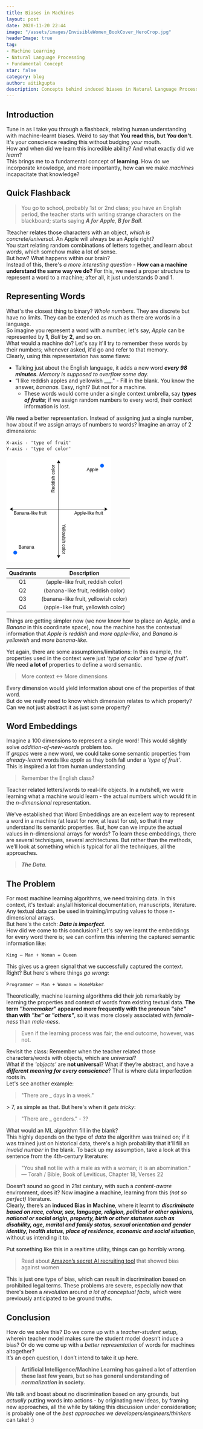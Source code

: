 ```yaml
---
title: Biases in Machines
layout: post
date: 2020-11-20 22:44
image: "/assets/images/InvisibleWomen_BookCover_HeroCrop.jpg"
headerImage: true
tag:
- Machine Learning
- Natural Language Processing
- Fundamental Concept
star: false
category: blog
author: aitikgupta
description: Concepts behind induced biases in Natural Language Processing
---
```


## Introduction
Tune in as I take you through a flashback, relating human understanding with machine-learnt biases. Weird to say that __You read this, but _You_ don't__. It's your conscience reading this without budging _your_ mouth. \
How and when did we learn this incredible ability? And what exactly did we _learn_? \
This brings me to a fundamental concept of __learning__. How do we incorporate knowledge, and more importantly, how can we make _machines_ incapacitate that knowledge?
## Quick Flashback
> You go to school, probably 1st or 2nd class; you have an English period, the teacher starts with writing strange characters on the blackboard; starts saying ___A for Apple___, ___B for Ball___.

Tteacher relates those characters with an object, _which is concrete/universal_. An Apple will always be an Apple right? \
You start relating random combinations of letters together, and learn about _words_, which somehow make a lot of sense. \
But how? What happens within our brain? \
Instead of this, there's _a more interesting question_ - __How can a machine understand the same way we do?__
For this, we need a proper structure to represent a word to a machine; after all, it just understands 0 and 1.

## Representing Words
What's the closest thing to binary? _Whole numbers_. They are discrete but have no limits. They can be extended as much as there are words in a language. \
So imagine you represent a word with a number, let's say, _Apple_ can be represented by __1__, _Ball_ by __2__, and so on. \
What would a machine do? Let's say it'll try to remember these words by their numbers; whenever asked, it'd go and refer to that memory. \
Clearly, using this representation has some flaws:
- Talking just about the English language, it adds a new word ___every 98 minutes___.
_Memory is supposed to overflow some day._
- “I like reddish apples and yellowish \_\_\_." - Fill in the blank. You know the answer, _bananas_. Easy, right? But not for a machine.
    - These words would come under a single context umbrella, say ___types of fruits___; if we assign random numbers to every word, their context information is lost.

We need a better representation. Instead of assigning just a single number, how about if we assign arrays of numbers to words? Imagine an array of 2 dimensions:
```
X-axis - 'type of fruit'
Y-axis - 'type of color'
```
![Img](/assets/images/biases-in-machines.png)


| Quadrants 	|              Description              	|
|:---------:	|:-------------------------------------:	|
|     Q1    	|   (apple-like fruit, reddish color)  	|
|     Q2    	|  (banana-like fruit, reddish color)  	|
|     Q3    	| (banana-like fruit, yellowish color) 	|
|     Q4    	|  (apple-like fruit, yellowish color) 	|

Things are getting simpler now (we now know how to place an _Apple_, and a _Banana_ in this coordinate space), now the machine has the contextual information that _Apple is reddish_ and _more apple-like_, and _Banana is yellowish_ and _more banana-like_. 

Yet again, there are some assumptions/limitations:
In this example, the properties used in the context were just _'type of color’_ and _'type of fruit'_. We need __a lot of__ properties to define a word semantic.
> More context <-> More dimensions

Every dimension would yield information about one of the properties of that word. \
But do we really need to know which dimension relates to which property? Can we not just abstract it as just some property?
## Word Embeddings
Imagine a 100 dimensions to represent a single word! This would slightly solve _addition-of-new-words_ problem too. \
If _grapes_ were a new word, we could take some semantic properties from _already-learnt_ words like _apple_ as they both fall under a  _'type of fruit’_. \
This is inspired a lot from human understanding.
> Remember the English class?

Teacher related letters/words to real-life objects. In a nutshell, we were learning what a machine would learn - the actual numbers which would fit in the _n-dimensional_ representation.

We've established that Word Embeddings are an excellent way to represent a word in a machine (at least for now, at least for us), so that it may understand its semantic properties. But, how can we impute the actual values in n-dimensional arrays for words? To learn these embeddings, there are several techniques, several architectures. But rather than the methods, we’ll look at something which is typical for all the techniques, all the approaches.
> ___The Data___.

## The Problem
For most machine learning algorithms, we need training data. In this context, it's textual: any/all historical documentation, manuscripts, literature. \
Any textual data can be used in training/imputing values to those n-dimensional arrays. \
But here's the catch: ___Data is imperfect___. \
How did we come to this conclusion? Let's say we learnt the embeddings for every word there is; we can confirm this inferring the captured semantic information like:
```
King — Man + Woman = Queen
```
This gives us a green signal that we successfully captured the context. Right? But here's where things _go wrong_:
```
Programmer — Man + Woman = HomeMaker
```
Theoretically, machine learning algorithms did their job remarkably by learning the properties and context of words from existing textual data. __The term _"homemaker"_ appeared more frequently with the pronoun _"she"_ than with _"he"_ or _"others"___, so it was more closely associated with _female-ness_ than _male-ness_.
> Even if the learning process was fair, the end outcome, however, was not.

Revisit the class: Remember when the teacher related those characters/words with objects, which are _universal_? \
What if the _'objects'_ are __not universal__? What if they’re abstract, and have a ___different meaning for every conscience___? That is where data imperfection roots in. \
Let's see another example:
> "There are _ days in a week."

\> 7, as simple as that. But here's when it _gets tricky_:
> "There are _ genders." - ??

What would an ML algorithm fill in the blank? \
This highly depends on the type of _data_ the algorithm was trained on; if it was trained just on historical data, there's a high probability that it'll fill an _invalid number_ in the blank. To back up my assumption, take a look at this sentence from the 4th-century literature:
> "You shall not lie with a male as with a woman; it is an abomination."
> — Torah / Bible, Book of Leviticus, Chapter 18, Verses 22

Doesn’t sound so good in 21st century,  with such a _content-aware_ environment, does it? Now imagine a machine, learning from this _(not so perfect)_ literature. \
Clearly, there’s an __induced Bias in Machine__, where it learnt to ___discriminate based on race, colour, sex, language, religion, political or other opinions, national or social origin, property, birth or other statuses such as disability, age, marital and family status, sexual orientation and gender identity, health status, place of residence, economic and social situation___, without us intending it to.

Put something like this in a realtime utility, things can go horribly wrong.
> Read about [Amazon’s secret AI recruiting tool](https://www.reuters.com/article/us-amazon-com-jobs-automation-insight-idUSKCN1MK08G) that showed bias against women

This is just one type of bias, which can result in discrimination based on prohibited legal terms. These problems are severe, especially now that there's been a _revolution_ around _a lot of conceptual facts_, which were previously anticipated to be ground truths.

## Conclusion
How do we solve this? Do we come up with a _teacher-student_ setup, wherein teacher model makes sure the student model doesn’t induce a bias? Or do we come up with a _better representation_ of words for machines altogether? \
It’s an open question, I don’t intend to take it up here.

> __Artificial Intelligence/Machine Learning has gained a lot of attention these last few years, but so has general understanding of _normalization_ in society.__

We talk and boast about no discrimination based on any grounds, but _actually_ putting words into actions - by originating new ideas, by framing new approaches, all the while by taking this discussion under consideration; is probably one of the _best approaches we developers/engineers/thinkers_ can take! :)
